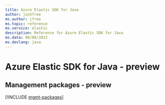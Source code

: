 ```yaml
---
title: Azure Elastic SDK for Java
author: joshfree
ms.author: jfree
ms.topic: reference
ms.service: elastic
description: Reference for Azure Elastic SDK for Java
ms.data: 08/08/2022
ms.devlang: java
---
```

# Azure Elastic SDK for Java - preview

## Management packages - preview
[!INCLUDE [mgmt-packages](elastic-mgmt-index.md)]